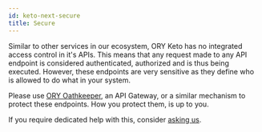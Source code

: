 ```yaml
---
id: keto-next-secure
title: Secure
---
```


Similar to other services in our ecosystem, ORY Keto has no integrated access control in it's APIs. This means that any request
made to any API endpoint is considered authenticated, authorized and is thus being executed. However, these endpoints
are very sensitive as they define who is allowed to do what in your system.

Please use [ORY Oathkeeper](https://github.com/ory/oathkeeper), an API Gateway, or a similar mechanism to protect
these endpoints. How you protect them, is up to you.

If you require dedicated help with this, consider [asking us](mailto:hi@ory.sh).
